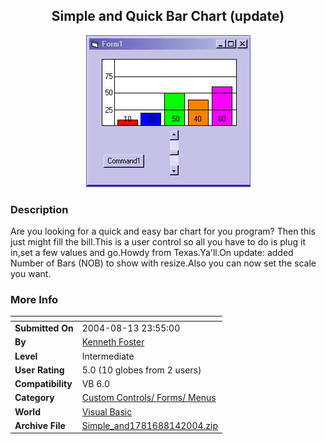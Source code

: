 ﻿<div align="center">

## Simple and Quick Bar Chart \(update\)

<img src="PIC2004314127534334.jpg">
</div>

### Description

Are you looking for a quick and easy bar chart for you program? Then this just might fill the bill.This is a user control so all you have to do is plug it in,set a few values and go.Howdy from Texas.Ya'll.On update: added Number of Bars (NOB) to show with resize.Also you can now set the scale you want.
 
### More Info
 


<span>             |<span>
---                |---
**Submitted On**   |2004-08-13 23:55:00
**By**             |[Kenneth Foster](https://github.com/Planet-Source-Code/PSCIndex/blob/master/ByAuthor/kenneth-foster.md)
**Level**          |Intermediate
**User Rating**    |5.0 (10 globes from 2 users)
**Compatibility**  |VB 6\.0
**Category**       |[Custom Controls/ Forms/  Menus](https://github.com/Planet-Source-Code/PSCIndex/blob/master/ByCategory/custom-controls-forms-menus__1-4.md)
**World**          |[Visual Basic](https://github.com/Planet-Source-Code/PSCIndex/blob/master/ByWorld/visual-basic.md)
**Archive File**   |[Simple\_and1781688142004\.zip](https://github.com/Planet-Source-Code/kenneth-foster-simple-and-quick-bar-chart-update__1-52362/archive/master.zip)








